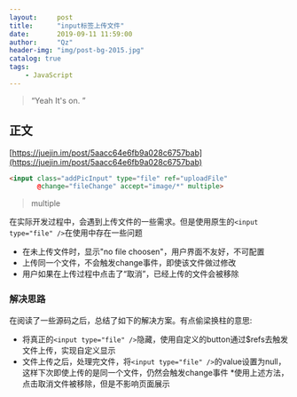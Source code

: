 ```yaml
---
layout:     post
title:      "input标签上传文件"
date:       2019-09-11 11:59:00
author:     "Qz"
header-img: "img/post-bg-2015.jpg"
catalog: true
tags:
    - JavaScript
---
```


> “Yeah It's on. ”


## 正文

[https://juejin.im/post/5aacc64e6fb9a028c6757bab](https://juejin.im/post/5aacc64e6fb9a028c6757bab)


```html
<input class="addPicInput" type="file" ref="uploadFile"
       @change="fileChange" accept="image/*" multiple>
```


>multiple


在实际开发过程中，会遇到上传文件的一些需求。但是使用原生的`<input type="file" />`在使用中存在一些问题



* 在未上传文件时，显示"no file choosen"，用户界面不友好，不可配置
* 上传同一个文件，不会触发change事件，即使该文件做过修改
* 用户如果在上传过程中点击了“取消”，已经上传的文件会被移除



### 解决思路


在阅读了一些源码之后，总结了如下的解决方案。有点偷梁换柱的意思:



* 将真正的`<input type="file" />`隐藏，使用自定义的button通过$refs去触发文件上传，实现自定义显示
* 文件上传之后，处理完文件，将`<input type="file" />`的value设置为null，这样下次即使上传的是同一个文件，仍然会触发change事件
*使用上述方法，点击取消文件被移除，但是不影响页面展示



































